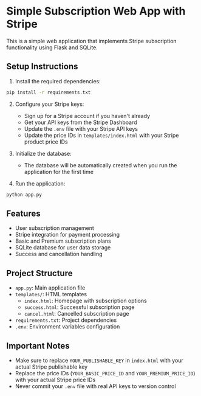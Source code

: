 # Simple Subscription Web App with Stripe

This is a simple web application that implements Stripe subscription functionality using Flask and SQLite.

## Setup Instructions

1. Install the required dependencies:
```bash
pip install -r requirements.txt
```

2. Configure your Stripe keys:
   - Sign up for a Stripe account if you haven't already
   - Get your API keys from the Stripe Dashboard
   - Update the `.env` file with your Stripe API keys
   - Update the price IDs in `templates/index.html` with your Stripe product price IDs

3. Initialize the database:
   - The database will be automatically created when you run the application for the first time

4. Run the application:
```bash
python app.py
```

## Features

- User subscription management
- Stripe integration for payment processing
- Basic and Premium subscription plans
- SQLite database for user data storage
- Success and cancellation handling

## Project Structure

- `app.py`: Main application file
- `templates/`: HTML templates
  - `index.html`: Homepage with subscription options
  - `success.html`: Successful subscription page
  - `cancel.html`: Cancelled subscription page
- `requirements.txt`: Project dependencies
- `.env`: Environment variables configuration

## Important Notes

- Make sure to replace `YOUR_PUBLISHABLE_KEY` in `index.html` with your actual Stripe publishable key
- Replace the price IDs (`YOUR_BASIC_PRICE_ID` and `YOUR_PREMIUM_PRICE_ID`) with your actual Stripe price IDs
- Never commit your `.env` file with real API keys to version control
